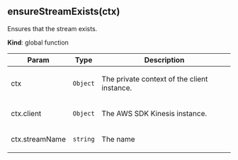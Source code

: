 <a name="ensureStreamExists"></a>

## ensureStreamExists(ctx)

Ensures that the stream exists.

**Kind**: global function

<table>
  <thead>
    <tr>
      <th>Param</th><th>Type</th><th>Description</th>
    </tr>
  </thead>
  <tbody>
<tr>
    <td>ctx</td><td><code>Object</code></td><td><p>The private context of the client instance.</p>
</td>
    </tr><tr>
    <td>ctx.client</td><td><code>Object</code></td><td><p>The AWS SDK Kinesis instance.</p>
</td>
    </tr><tr>
    <td>ctx.streamName</td><td><code>string</code></td><td><p>The name</p>
</td>
    </tr>  </tbody>
</table>
